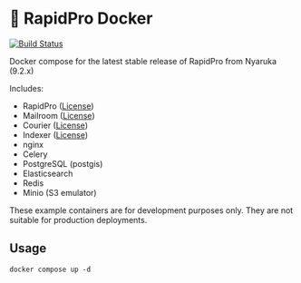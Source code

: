 # 🐳 RapidPro Docker

[![Build Status](https://github.com/nyaruka/rapidpro-docker/workflows/CI/badge.svg)](https://github.com/nyaruka/rapidpro-docker/actions?query=workflow%3ACI)

Docker compose for the latest stable release of RapidPro from Nyaruka (9.2.x)

Includes:
 - RapidPro ([License](https://github.com/nyaruka/rapidpro/blob/main/LICENSE))
 - Mailroom ([License](https://github.com/nyaruka/mailroom/blob/main/LICENSE))
 - Courier ([License](https://github.com/nyaruka/courier/blob/main/LICENSE))
 - Indexer ([License](https://github.com/nyaruka/rp-indexer/blob/main/LICENSE))
 - nginx
 - Celery
 - PostgreSQL (postgis)
 - Elasticsearch
 - Redis
 - Minio (S3 emulator)

These example containers are for development purposes only. They are not suitable for production deployments.

## Usage

```
docker compose up -d
```
